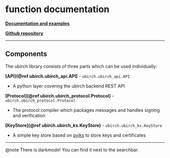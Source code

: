 
# function documentation

<!-- This markdown file is supposed to be read by doxygen, 
a software for generating documentation. So don't wonder about the @note statement. 
Please refer as well to the official documentation at 
developer.ubirch.com -->

[**Documentation and examples**](https://developer.ubirch.com/ubirch-protocol-python/)

[**Github repository**](https://github.com/ubirch/ubirch-protocol-python/tree/ecdsa-betterReadMe)

---

## Components
The ubirch library consists of three parts which can be used individually:

**[API](@ref ubirch.ubirch_api.API)** - `ubirch.ubirch_api.API` 

- A python layer covering the ubirch backend REST API

**[Protocol](@ref ubirch.ubirch_protocol.Protocol)** - `ubirch.ubirch_protocol.Protocol`

- The protocol compiler which packages messages and handles signing and verification

**[KeyStore](@ref ubirch.ubirch_ks.KeyStore)** - `ubirch.ubirch_ks.KeyStore`

- A simple key store based on [pyjks](https://pypi.org/project/pyjks/) to store keys and certificates

---

@note There is darkmode! You can find it next to the searchbar.
